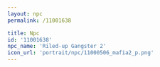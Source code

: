 ```yaml
---
layout: npc
permalink: /11001638

title: Npc
id: '11001638'
npc_name: 'Riled-up Gangster 2'
icon_url: 'portrait/npc/11000506_mafia2_p.png'
---
```

